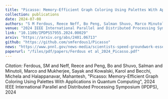 ```yaml
---
title: "Picasso: Memory-Efficient Graph Coloring Using Palettes With Applications in Quantum Computing"
collection: publications
date: 2024-07-08
authors: "S M Ferdous, Reece Neff, Bo Peng, Salman Shuvo, Marco Minutoli, Sayak Mukherjee, Karol Kowalski, Michela Becchi, Mahantesh Halappanavar"
venue: "2024 IEEE International Parallel and Distributed Processing Symposium (IPDPS)"
link: "10.1109/IPDPS57955.2024.00029"
arxiv: "https://arxiv.org/abs/2401.06713"
github: "https://github.com/smferdous1/Picasso"
news: "https://www.pnnl.gov/news-media/scientists-speed-groundwork-essential-quantum-computing"
paperurl: "/files/pdf/papers/Ferdous et al_2024_Picasso.pdf"
---
```

*Citation:* Ferdous, SM and Neff, Reece and Peng, Bo and Shuvo, Salman and Minutoli, Marco and Mukherjee, Sayak and Kowalski, Karol and Becchi, Michela and Halappanavar, Mahantesh, "Picasso: Memory-Efficient Graph Coloring Using Palettes With Applications in Quantum Computing", 2024 IEEE International Parallel and Distributed Processing Symposium (IPDPS), 2024
